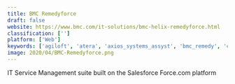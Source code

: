 ```yaml
---
title: BMC Remedyforce
draft: false 
website: https://www.bmc.com/it-solutions/bmc-helix-remedyforce.html
classification: ['']
platform: ['Web']
keywords: ['agiloft', 'atera', 'axios_systems_assyst', 'bmc_remedy', 'cherwell', 'easyvista', 'freshservice', 'hornbill', 'infor_eam', 'kaseya_vsa', 'oxygen_help_desk', 'savision', 'scc', 'sunrise', 'supatools', 'ninjarmm']
image: 2020/04/BMC-Remedyforce.png
---
```

IT Service Management suite built on the Salesforce Force.com platform